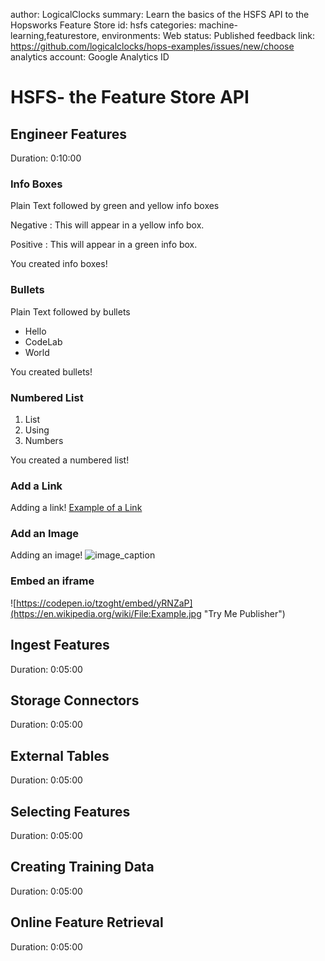 author: LogicalClocks
summary: Learn the basics of the HSFS API to the Hopsworks Feature Store
id: hsfs
categories: machine-learning,featurestore,
environments: Web
status: Published
feedback link: https://github.com/logicalclocks/hops-examples/issues/new/choose
analytics account: Google Analytics ID


# HSFS- the Feature Store API

## Engineer Features
Duration: 0:10:00

### Info Boxes
Plain Text followed by green and yellow info boxes

Negative
: This will appear in a yellow info box.

Positive
: This will appear in a green info box.

You created info boxes!

### Bullets
Plain Text followed by bullets
* Hello
* CodeLab
* World

You created bullets!

### Numbered List
1. List
1. Using
1. Numbers

You created a numbered list!

### Add a Link
Adding a link!
[Example of a Link](https://www.google.com)

### Add an Image
Adding an image!
![image_caption](https://googlecloud.tips/img/031/codelabs.png)

### Embed an iframe
![https://codepen.io/tzoght/embed/yRNZaP](https://en.wikipedia.org/wiki/File:Example.jpg "Try Me Publisher")


## Ingest Features
Duration: 0:05:00

## Storage Connectors
Duration: 0:05:00

## External Tables
Duration: 0:05:00

## Selecting Features
Duration: 0:05:00

## Creating Training Data
Duration: 0:05:00

## Online Feature Retrieval
Duration: 0:05:00
